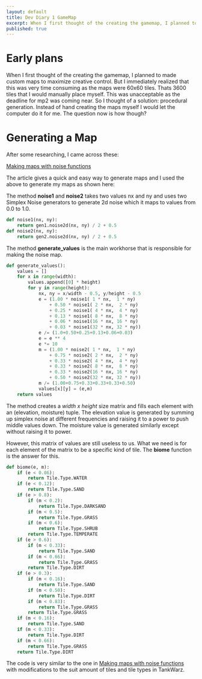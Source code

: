 ```yaml
---
layout: default
title: Dev Diary 1 GameMap
excerpt: When I first thought of the creating the gamemap, I planned to made custom maps to maximize creative control. But I immediately realized that this was very time consuming as the maps were 60x60 tiles. 
published: true
---
```


# Early plans

When I first thought of the creating the gamemap, I planned to made custom maps to maximize
creative control. But I immediately realized that this was very time consuming as the maps were 60x60 tiles. Thats 3600 tiles that I would manually place myself. This was unacceptable as the deadline for mp2 was coming near. So I thought of a solution: procedural generation. Instead of hand creating the maps myself I would let the computer do it for me. The question now is how though?

# Generating a Map

After some researching, I came across these:

[Making maps with noise functions][Making maps with noise functions]

The article gives a quick and easy way to generate maps and I used the above to generate my maps as shown here:

The method **noise1** and **noise2** takes two values nx and ny and uses two Simplex Noise generators to generate 2d noise which it maps to values from 0.0 to 1.0.

``` python
def noise1(nx, ny):
    return gen1.noise2d(nx, ny) / 2 + 0.5
def noise2(nx, ny):
    return gen2.noise2d(nx, ny) / 2 + 0.5
```

The method **generate_values** is the main workhorse that is responsible for making the noise map.

``` python
def generate_values():
    values = []
    for x in range(width):
        values.append([0] * height)
        for y in range(height):
            nx, ny = x/width - 0.5, y/height - 0.5
            e = (1.00 * noise1( 1 * nx,  1 * ny)
                + 0.50 * noise1( 2 * nx,  2 * ny)
                + 0.25 * noise1( 4 * nx,  4 * ny)
                + 0.13 * noise1( 8 * nx,  8 * ny)
                + 0.06 * noise1(16 * nx, 16 * ny)
                + 0.03 * noise1(32 * nx, 32 * ny))
            e /= (1.0+0.50+0.25+0.13+0.06+0.03)
            e = e ** 4
            e *= 10
            m = (1.00 * noise2( 1 * nx,  1 * ny)
                + 0.75 * noise2( 2 * nx,  2 * ny)
                + 0.33 * noise2( 4 * nx,  4 * ny)
                + 0.33 * noise2( 8 * nx,  8 * ny)
                + 0.33 * noise2(16 * nx, 16 * ny)
                + 0.50 * noise2(32 * nx, 32 * ny))
            m /= (1.00+0.75+0.33+0.33+0.33+0.50)
            values[x][y] = (e,m)
    return values
```

The method creates a *width x height* size matrix and fills each element with an (elevation, moisture) tuple. The elevation value is generated by summing up simplex noise at different frequencies and raising it to a power to push middle values down. The moisture value is generated similarly except without raising it to power.

However, this matrix of values are still useless to us. What we need is for each element of the matrix to be a specific kind of tile. The **biome** function is the answer for this.

```python
def biome(e, m):
    if (e < 0.06):
        return Tile.Type.WATER
    if (e < 0.12):
        return Tile.Type.SAND
    if (e > 0.8):
        if (m < 0.2):
            return Tile.Type.DARKSAND
        if (m < 0.5):
            return Tile.Type.GRASS
        if (m < 0.6):
            return Tile.Type.SHRUB
        return Tile.Type.TEMPERATE
    if (e > 0.6):
        if (m < 0.33):
            return Tile.Type.SAND
        if (m < 0.66):
            return Tile.Type.GRASS
        return Tile.Type.DIRT
    if (e > 0.3):
        if (m < 0.16):
            return Tile.Type.SAND
        if (m < 0.50):
            return Tile.Type.DIRT
        if (m < 0.83):
            return Tile.Type.GRASS
        return Tile.Type.GRASS
    if (m < 0.16):
        return Tile.Type.SAND
    if (m < 0.33):
        return Tile.Type.DIRT
    if (m < 0.66):
        return Tile.Type.GRASS
    return Tile.Type.DIRT
```

The code is very similar to the one in [Making maps with noise functions] with modifications to the suit amount of tiles and tile types in TankWarz.

[Making maps with noise functions]: https://www.redblobgames.com/maps/terrain-from-noise